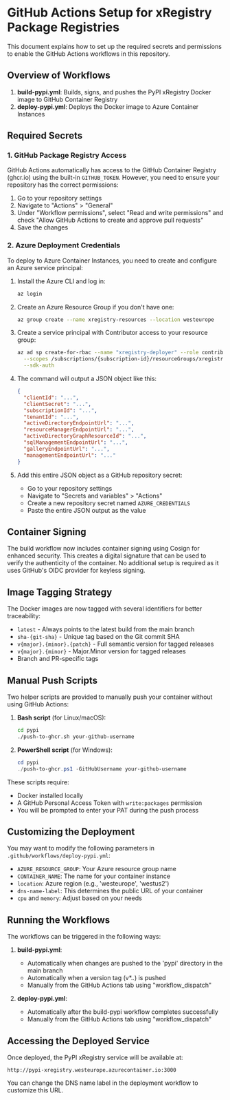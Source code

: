 # GitHub Actions Setup for xRegistry Package Registries

This document explains how to set up the required secrets and permissions to enable the GitHub Actions workflows in this repository.

## Overview of Workflows

1. **build-pypi.yml**: Builds, signs, and pushes the PyPI xRegistry Docker image to GitHub Container Registry
2. **deploy-pypi.yml**: Deploys the Docker image to Azure Container Instances

## Required Secrets

### 1. GitHub Package Registry Access

GitHub Actions automatically has access to the GitHub Container Registry (ghcr.io) using the built-in `GITHUB_TOKEN`. However, you need to ensure your repository has the correct permissions:

1. Go to your repository settings
2. Navigate to "Actions" > "General"
3. Under "Workflow permissions", select "Read and write permissions" and check "Allow GitHub Actions to create and approve pull requests"
4. Save the changes

### 2. Azure Deployment Credentials

To deploy to Azure Container Instances, you need to create and configure an Azure service principal:

1. Install the Azure CLI and log in:
   ```bash
   az login
   ```

2. Create an Azure Resource Group if you don't have one:
   ```bash
   az group create --name xregistry-resources --location westeurope
   ```

3. Create a service principal with Contributor access to your resource group:
   ```bash
   az ad sp create-for-rbac --name "xregistry-deployer" --role contributor \
     --scopes /subscriptions/{subscription-id}/resourceGroups/xregistry-resources \
     --sdk-auth
   ```

4. The command will output a JSON object like this:
   ```json
   {
     "clientId": "...",
     "clientSecret": "...",
     "subscriptionId": "...",
     "tenantId": "...",
     "activeDirectoryEndpointUrl": "...",
     "resourceManagerEndpointUrl": "...",
     "activeDirectoryGraphResourceId": "...",
     "sqlManagementEndpointUrl": "...",
     "galleryEndpointUrl": "...",
     "managementEndpointUrl": "..."
   }
   ```

5. Add this entire JSON object as a GitHub repository secret:
   - Go to your repository settings
   - Navigate to "Secrets and variables" > "Actions"
   - Create a new repository secret named `AZURE_CREDENTIALS`
   - Paste the entire JSON output as the value

## Container Signing

The build workflow now includes container signing using Cosign for enhanced security. This creates a digital signature that can be used to verify the authenticity of the container. No additional setup is required as it uses GitHub's OIDC provider for keyless signing.

## Image Tagging Strategy

The Docker images are now tagged with several identifiers for better traceability:

- `latest` - Always points to the latest build from the main branch
- `sha-{git-sha}` - Unique tag based on the Git commit SHA
- `v{major}.{minor}.{patch}` - Full semantic version for tagged releases
- `v{major}.{minor}` - Major.Minor version for tagged releases
- Branch and PR-specific tags

## Manual Push Scripts

Two helper scripts are provided to manually push your container without using GitHub Actions:

1. **Bash script** (for Linux/macOS):
   ```bash
   cd pypi
   ./push-to-ghcr.sh your-github-username
   ```

2. **PowerShell script** (for Windows):
   ```powershell
   cd pypi
   ./push-to-ghcr.ps1 -GitHubUsername your-github-username
   ```

These scripts require:
- Docker installed locally
- A GitHub Personal Access Token with `write:packages` permission
- You will be prompted to enter your PAT during the push process

## Customizing the Deployment

You may want to modify the following parameters in `.github/workflows/deploy-pypi.yml`:

- `AZURE_RESOURCE_GROUP`: Your Azure resource group name
- `CONTAINER_NAME`: The name for your container instance
- `location`: Azure region (e.g., 'westeurope', 'westus2')
- `dns-name-label`: This determines the public URL of your container
- `cpu` and `memory`: Adjust based on your needs

## Running the Workflows

The workflows can be triggered in the following ways:

1. **build-pypi.yml**:
   - Automatically when changes are pushed to the 'pypi' directory in the main branch
   - Automatically when a version tag (v*.*.*)  is pushed
   - Manually from the GitHub Actions tab using "workflow_dispatch"

2. **deploy-pypi.yml**:
   - Automatically after the build-pypi workflow completes successfully
   - Manually from the GitHub Actions tab using "workflow_dispatch"

## Accessing the Deployed Service

Once deployed, the PyPI xRegistry service will be available at:
```
http://pypi-xregistry.westeurope.azurecontainer.io:3000
```

You can change the DNS name label in the deployment workflow to customize this URL. 